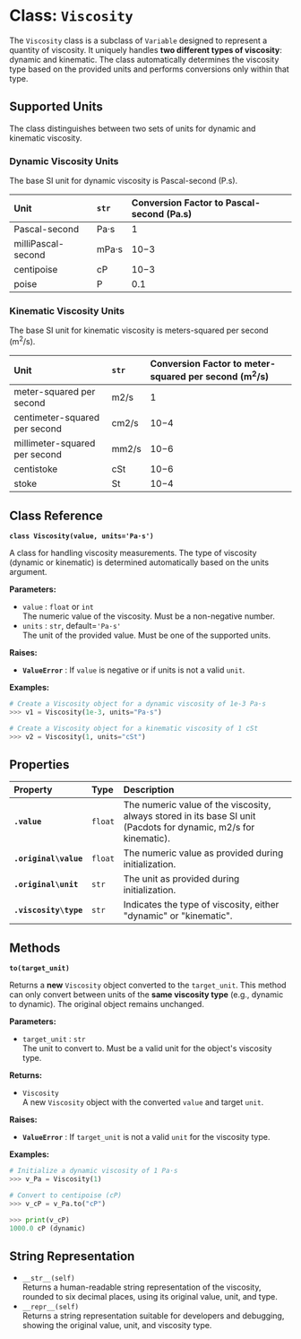 # **Class: `Viscosity`**

The `Viscosity` class is a subclass of `Variable` designed to represent a quantity of viscosity. It uniquely handles **two different types of viscosity**: dynamic and kinematic. The class automatically determines the viscosity type based on the provided units and performs conversions only within that type.

## **Supported Units**

The class distinguishes between two sets of units for dynamic and kinematic viscosity.

### **Dynamic Viscosity Units**

The base SI unit for dynamic viscosity is Pascal-second (P.s).

| Unit | `str` | Conversion Factor to Pascal-second (Pa.s) |
| :---- | :---- | :---- |
| Pascal-second | Pa·s | 1 |
| milliPascal-second | mPa·s | 10−3 |
| centipoise | cP | 10−3 |
| poise | P | 0.1 |

### **Kinematic Viscosity Units**

The base SI unit for kinematic viscosity is meters-squared per second (m<sup>2</sup>/s).

| Unit | `str` | Conversion Factor to meter-squared per second (m<sup>2</sup>/s) |
| :---- | :---- | :---- |
| meter-squared per second | m2/s | 1 |
| centimeter-squared per second | cm2/s | 10−4 |
| millimeter-squared per second | mm2/s | 10−6 |
| centistoke | cSt | 10−6 |
| stoke | St | 10−4 |

## **Class Reference**

**`class Viscosity(value, units='Pa·s')`**

A class for handling viscosity measurements. The type of viscosity (dynamic or kinematic) is determined automatically based on the units argument.

**Parameters:**

* `value` : `float` or `int`  
  The numeric value of the viscosity. Must be a non-negative number.  
* `units` : `str`, default=`'Pa·s'`  
  The unit of the provided value. Must be one of the supported units.

**Raises:**

* **`ValueError`** : If `value` is negative or if units is not a valid `unit`.

**Examples:**
```py
# Create a Viscosity object for a dynamic viscosity of 1e-3 Pa·s  
>>> v1 = Viscosity(1e-3, units="Pa·s")

# Create a Viscosity object for a kinematic viscosity of 1 cSt  
>>> v2 = Viscosity(1, units="cSt")
```
## **Properties**

| Property | Type | Description |
| :---- | :---- | :---- |
| **`.value`** | `float` | The numeric value of the viscosity, always stored in its base SI unit (Pacdots for dynamic, m2/s for kinematic). |
| **`.original\value`** | `float` | The numeric value as provided during initialization. |
| **`.original\unit`** | `str` | The unit as provided during initialization. |
| **`.viscosity\type`** | `str` | Indicates the type of viscosity, either "dynamic" or "kinematic". |

## **Methods**

**`to(target_unit)`**

Returns a **new** `Viscosity` object converted to the `target_unit`. This method can only convert between units of the **same viscosity type** (e.g., dynamic to dynamic). The original object remains unchanged.

**Parameters:**

* `target_unit` : `str`  
  The unit to convert to. Must be a valid unit for the object's viscosity type.

**Returns:**

* `Viscosity`  
  A new `Viscosity` object with the converted `value` and target `unit`.

**Raises:**

* **`ValueError`** : If `target_unit` is not a valid `unit` for the viscosity type.

**Examples:**
```py
# Initialize a dynamic viscosity of 1 Pa·s  
>>> v_Pa = Viscosity(1)

# Convert to centipoise (cP)  
>>> v_cP = v_Pa.to("cP")

>>> print(v_cP)  
1000.0 cP (dynamic)
```
## **String Representation**

* `__str__(self)`  
  Returns a human-readable string representation of the viscosity, rounded to six decimal places, using its original value, unit, and type.  
* `__repr__(self)`  
  Returns a string representation suitable for developers and debugging, showing the original value, unit, and viscosity type.
